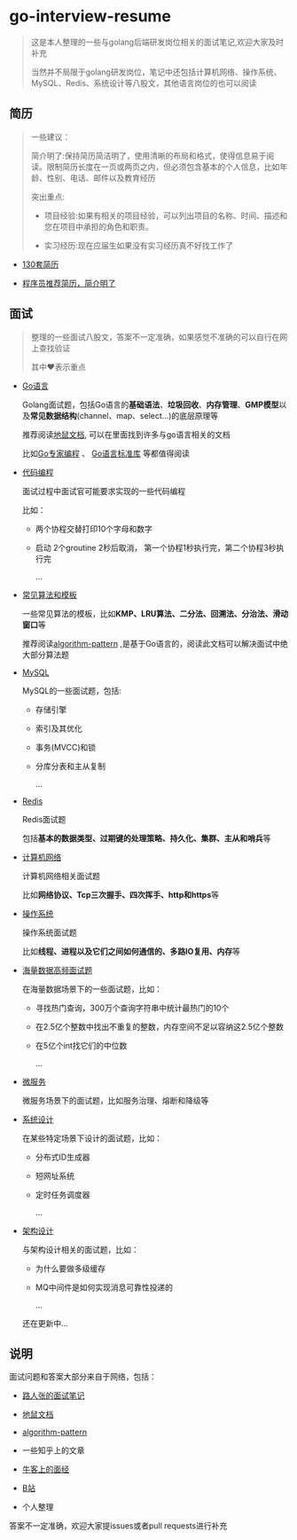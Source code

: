 # go-interview-resume
> 这是本人整理的一些与golang后端研发岗位相关的面试笔记,欢迎大家及时补充
> 
>当然并不局限于golang研发岗位，笔记中还包括计算机网络、操作系统、MySQL、Redis、系统设计等八股文，其他语言岗位的也可以阅读

## 简历
>一些建议：
>
>简介明了:保持简历简洁明了，使用清晰的布局和格式，使得信息易于阅读。限制简历长度在一页或两页之内，但必须包含基本的个人信息，比如年龄、性别、电话、邮件以及教育经历
>
>突出重点:
>- 项目经验:如果有相关的项目经验，可以列出项目的名称、时间、描述和您在项目中承担的角色和职责。
>
>- 实习经历:现在应届生如果没有实习经历真不好找工作了
>

- [130套简历](https://github.com/tmnhs/go-interview-resume/tree/main/resume/130%E5%A5%97%E7%AE%80%E5%8E%86)

- [程序员推荐简历，简介明了](https://github.com/tmnhs/go-interview-resume/blob/main/resume/%E7%A8%8B%E5%BA%8F%E5%91%98%E6%8E%A8%E8%8D%90%E7%AE%80%E5%8E%86%EF%BC%8C%E7%AE%80%E4%BB%8B%E6%98%8E%E4%BA%86.doc)

## 面试
> 整理的一些面试八股文，答案不一定准确，如果感觉不准确的可以自行在网上查找验证
>
> 其中❤表示重点
- [Go语言](https://github.com/tmnhs/go-interview-resume/blob/main/interview/go%E8%AF%AD%E8%A8%80.md)

  Golang面试题，包括Go语言的**基础语法**、**垃圾回收**、**内存管理**、**GMP模型**以及**常见数据结构**(channel、map、select...)的底层原理等

  推荐阅读[地鼠文档](https://www.topgoer.cn/), 可以在里面找到许多与go语言相关的文档
  
  比如[Go专家编程](https://www.topgoer.cn/docs/gozhuanjia/gogfjhk) 、 [Go语言标准库](https://www.topgoer.cn/docs/golangstandard/golangstandard-1cmks9a4kaj3c) 等都值得阅读

- [代码编程](https://github.com/tmnhs/go-interview-resume/blob/main/interview/%E4%BB%A3%E7%A0%81%E7%BC%96%E7%A8%8B(go%E8%AF%AD%E8%A8%80%E5%AE%9E%E7%8E%B0).md)

  面试过程中面试官可能要求实现的一些代码编程

  比如：

  - 两个协程交替打印10个字母和数字

  - 启动 2个groutine 2秒后取消， 第一个协程1秒执行完，第二个协程3秒执行完

    ...


- [常见算法和模板](https://github.com/tmnhs/go-interview-resume/blob/main/interview/%E5%B8%B8%E8%A7%81%E7%AE%97%E6%B3%95%E5%92%8C%E6%A8%A1%E6%9D%BF.md)

  一些常见算法的模板，比如**KMP、LRU算法、二分法、回溯法、分治法、滑动窗口**等

  推荐阅读[algorithm-pattern](https://greyireland.gitbook.io/algorithm-pattern/) ,是基于Go语言的，阅读此文档可以解决面试中绝大部分算法题

- [MySQL](https://github.com/tmnhs/go-interview-resume/blob/main/interview/MySQL.md)

  MySQL的一些面试题，包括:
  
  - 存储引擎
  
  - 索引及其优化
  
  - 事务(MVCC)和锁
  
  - 分库分表和主从复制
  
    ...

- [Redis](https://github.com/tmnhs/go-interview-resume/blob/main/interview/redis.md)
  
  Redis面试题
  
  包括**基本的数据类型、过期键的处理策略、持久化、集群、主从和哨兵**等
  
  
- [计算机网络](https://github.com/tmnhs/go-interview-resume/blob/main/interview/%E8%AE%A1%E7%AE%97%E6%9C%BA%E7%BD%91%E7%BB%9C.md)

  计算机网络相关面试题
  
  比如**网络协议、Tcp三次握手、四次挥手、http和https**等

- [操作系统](https://github.com/tmnhs/go-interview-resume/blob/main/interview/%E6%93%8D%E4%BD%9C%E7%B3%BB%E7%BB%9F.md)

  操作系统面试题
  
  比如**线程、进程以及它们之间如何通信的、多路IO复用、内存**等

- [海量数据高频面试题](https://github.com/tmnhs/go-interview-resume/blob/main/interview/%E6%B5%B7%E9%87%8F%E6%95%B0%E6%8D%AE%E9%AB%98%E9%A2%91%E9%9D%A2%E8%AF%95%E9%A2%98.md)

  在海量数据场景下的一些面试题，比如：
  
  - 寻找热门查询，300万个查询字符串中统计最热门的10个
  
  - 在2.5亿个整数中找出不重复的整数，内存空间不足以容纳这2.5亿个整数
  
  - 在5亿个int找它们的中位数
  
    ...

- [微服务](https://github.com/tmnhs/go-interview-resume/blob/main/interview/%E5%BE%AE%E6%9C%8D%E5%8A%A1.md)
  
  微服务场景下的面试题，比如服务治理、熔断和降级等
  
- [系统设计](https://github.com/tmnhs/go-interview-resume/blob/main/interview/%E7%B3%BB%E7%BB%9F%E8%AE%BE%E8%AE%A1%E6%80%9D%E8%B7%AF.md)

  在某些特定场景下设计的面试题，比如：
  
  - 分布式ID生成器
  
  - 短网址系统
  
  - 定时任务调度器
   
    ...
  
- [架构设计](https://github.com/tmnhs/go-interview-resume/blob/main/interview/%E6%9E%B6%E6%9E%84%E8%AE%BE%E8%AE%A1.md)
  
  与架构设计相关的面试题，比如：
  
  - 为什么要做多级缓存
  
  - MQ中间件是如何实现消息可靠性投递的
  
    ...
  
  还在更新中...



## 说明

面试问题和答案大部分来自于网络，包括：

- [路人张的面试笔记](https://www.mianshi.online/)

- [地鼠文档](https://www.topgoer.cn/)

- [algorithm-pattern](https://greyireland.gitbook.io/algorithm-pattern/)

- 一些知乎上的文章

- [牛客上的面经](https://www.nowcoder.com/)

- [B站](https://www.bilibili.com/index.html)

- 个人整理

答案不一定准确，欢迎大家提issues或者pull requests进行补充
